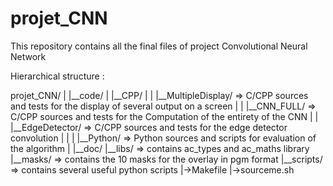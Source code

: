 # projet_CNN
This repository contains all the final files of project Convolutional Neural Network

Hierarchical structure :

projet_CNN/
      |
      |__code/
      |   |__CPP/
      |   |   |__MultipleDisplay/  => C/CPP sources and tests for the display of several output on a screen 
      |   |   |__CNN_FULL/         => C/CPP sources and tests for the Computation of the entirety of the CNN
      |   |   |__EdgeDetector/     => C/CPP sources and tests for the edge detector convolution
      |   | 
      |   |__Python/               => Python sources and scripts for evaluation of the algorithm
      |
      |__doc/
      |__libs/                      => contains ac_types and ac_maths library
      |__masks/                     => contains the 10 masks for the overlay in pgm format
      |__scripts/                   => contains several useful python scripts
      |->Makefile
      |->sourceme.sh
     
